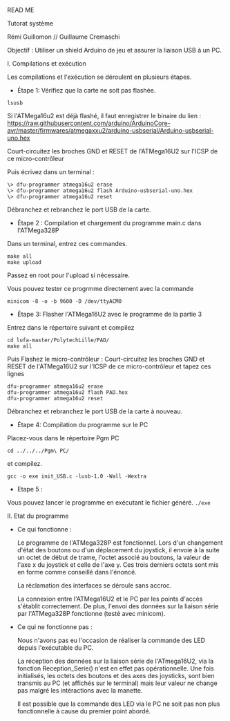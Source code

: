 READ ME

Tutorat système

Rémi Guillomon // Guillaume Cremaschi

Objectif : Utiliser un shield Arduino de jeu et assurer la liaison USB à un PC.

I. Compilations et exécution

Les compilations et l'exécution se déroulent en plusieurs étapes.

- Étape 1: Vérifiez que la carte ne soit pas flashée.

`lsusb`


Si l'ATMega16u2 est déjà flashé, il faut enregistrer le binaire du lien : https://raw.githubusercontent.com/arduino/ArduinoCore-avr/master/firmwares/atmegaxxu2/arduino-usbserial/Arduino-usbserial-uno.hex 

Court-circuitez les broches GND et RESET de l'ATMega16U2 sur l'ICSP de ce micro-contrôleur

Puis écrivez dans un terminal :
```
\> dfu-programmer atmega16u2 erase
\> dfu-programmer atmega16u2 flash Arduino-usbserial-uno.hex
\> dfu-programmer atmega16u2 reset
```

Débranchez et rebranchez le port USB de la carte.

- Étape 2 : Compilation et chargement du programme main.c dans l'ATMega328P

Dans un terminal, entrez ces commandes.
```
make all
make upload
```
Passez en root pour l'upload si nécessaire.

Vous pouvez tester ce progrmme directement avec la commande

`minicom -8 -o -b 9600 -D /dev/ttyACM0`


- Étape 3: Flasher l'ATMega16U2 avec le programme de la partie 3

Entrez dans le répertoire suivant et compilez
```
cd lufa-master/PolytechLille/PAD/
make all
```

Puis Flashez le micro-contrôleur :
Court-circuitez les broches GND et RESET de l'ATMega16U2 sur l'ICSP de ce micro-contrôleur et tapez ces lignes

```
dfu-programmer atmega16u2 erase
dfu-programmer atmega16u2 flash PAD.hex
dfu-programmer atmega16u2 reset
```

Débranchez et rebranchez le port USB de la carte à nouveau.

- Étape 4: Compilation du programme sur le PC

Placez-vous dans le répertoire Pgm PC

`cd ../../../Pgm\ PC/`

et compilez.

`gcc -o exe init_USB.c -lusb-1.0 -Wall -Wextra`

- Etape 5 :

Vous pouvez lancer le programme en exécutant le fichier généré.
`
./exe
`

II. Etat du programme

- Ce qui fonctionne :

	Le programme de l'ATMega328P est fonctionnel. Lors d'un changement d'état des boutons ou d'un déplacement du joystick, il envoie à la suite un octet de début de trame, l'octet associé au boutons, la valeur de l'axe x du joystick et celle de l'axe y. Ces trois derniers octets sont mis en forme comme conseillé dans l'énoncé.

	La réclamation des interfaces se déroule sans accroc.

	La connexion entre l'ATMega16U2 et le PC par les points d'accès s'établit correctement. De plus, l'envoi des données sur la liaison série par l'ATMega328P fonctionne (testé avec minicom).


- Ce qui ne fonctionne pas :

	Nous n'avons pas eu l'occasion de réaliser la commande des LED depuis l'exécutable du PC.

	La réception des données sur la liaison série de l'ATmega16U2, via la fonction Reception_Serie() n'est en effet pas opérationnelle. Une fois initialisés, les octets des boutons et des axes des joysticks, sont bien transmis au PC (et affichés sur le terminal) mais leur valeur ne change pas malgré les intéractions avec la manette.

	Il est possible que la commande des LED via le PC ne soit pas non plus fonctionnelle à cause du premier point abordé.








